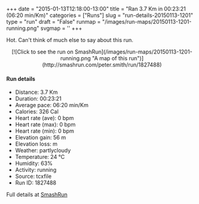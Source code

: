 +++
date = "2015-01-13T12:18:00-13:00"
title = "Ran 3.7 Km in 00:23:21 (06:20 min/Km)"
categories = ["Runs"]
slug = "run-details-20150113-1201"
type = "run"
draft = "False"
runmap = "/images/run-maps/20150113-1201-running.png"
svgmap = '<polyline points="97 13, 99 11, 98 8, 93 10, 72 33, 45 56, 34 74, 28 73, 18 91, 3 90, 1 89, 0 84, 16 80, 16 80, 22 72, 34 74, 46 57, 49 53, 86 18, 97 8, 99 11, 100 12, 100 13">'
+++

Hot. Can't think of much else to say about this run. 



<!--more-->

<center>
[![Click to see the run on SmashRun](/images/run-maps/20150113-1201-running.png "A map of this run")](http://smashrun.com/peter.smith/run/1827488)
</center>

#### Run details

* Distance: 3.7 Km
* Duration: 00:23:21
* Average pace: 06:20 min/Km
* Calories: 326 Cal
* Heart rate (ave): 0 bpm
* Heart rate (max): 0 bpm
* Heart rate (min): 0 bpm
* Elevation gain: 56 m
* Elevation loss:  m
* Weather: partlycloudy
* Temperature: 24 &deg;C
* Humidity: 63%
* Activity: running
* Source: tcxfile
* Run ID: 1827488

Full details at [SmashRun](http://smashrun.com/peter.smith/run/1827488)